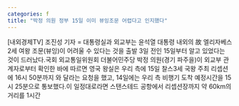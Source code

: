 ```yaml
---
categories: f
title: "박정 의원 정부 15일 이미 뷰잉조문 어렵다고 인지했다"
---
```

[내외경제TV] 조진성 기자 = 대통령실과 외교부는 윤석열 대통령 내외의 故 엘리자베스2세 여왕 조문(뷰잉)이 어려울 수 있다는 것을 출발 3일 전인 15일부터 알고 있었다는 것이 드러났다.국회 외교통일위원회 더불어민주당 박정 의원(경기 파주을)이 외교부 관계자로부터 확인한 바에 따르면 영국 왕실은 우리 측에 15일 찰스3세 국왕 주최 리셉션에 16시 50분까지 와 달라는 요청을 했고, 14일에는 우리 측 비행기 도착 예정시간을 15시 25분으로 통보했다.이 일정대로라면 스탠스테드 공항에서 리셉션장까지 약 60km의 거리를 1시간